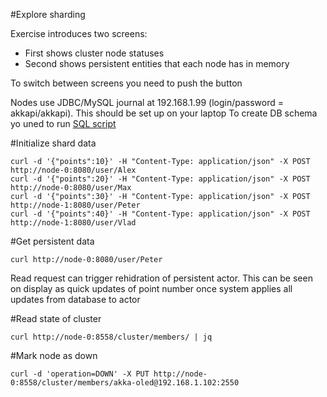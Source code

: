 #Explore sharding

Exercise introduces two screens:
- First shows cluster node statuses
- Second shows persistent entities that each node has in memory

To switch between screens you need to push the button

Nodes use JDBC/MySQL journal at 192.168.1.99 (login/password = akkapi/akkapi). This should be set up on your laptop
To create DB schema yo uned to run [SQL script](https://github.com/akka/akka-persistence-jdbc/blob/master/src/test/resources/schema/mysql/mysql-schema.sql) 

#Initialize shard data

```
curl -d '{"points":10}' -H "Content-Type: application/json" -X POST http://node-0:8080/user/Alex
curl -d '{"points":20}' -H "Content-Type: application/json" -X POST http://node-0:8080/user/Max
curl -d '{"points":30}' -H "Content-Type: application/json" -X POST http://node-1:8080/user/Peter
curl -d '{"points":40}' -H "Content-Type: application/json" -X POST http://node-1:8080/user/Vlad
```

#Get persistent data

`curl http://node-0:8080/user/Peter`

Read request can trigger rehidration of persistent actor.
This can be seen on display as quick updates of point number once system applies all updates from database to actor

#Read state of cluster

`curl http://node-0:8558/cluster/members/ | jq`

#Mark node as down

`curl -d 'operation=DOWN' -X PUT http://node-0:8558/cluster/members/akka-oled@192.168.1.102:2550`